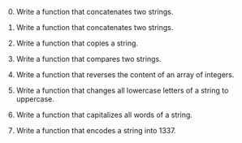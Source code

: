 0. Write a function that concatenates two strings.

1. Write a function that concatenates two strings.

2. Write a function that copies a string.

3. Write a function that compares two strings.

4. Write a function that reverses the content of an array of integers.

5. Write a function that changes all lowercase letters of a string to uppercase.

6. Write a function that capitalizes all words of a string.

7. Write a function that encodes a string into 1337.
